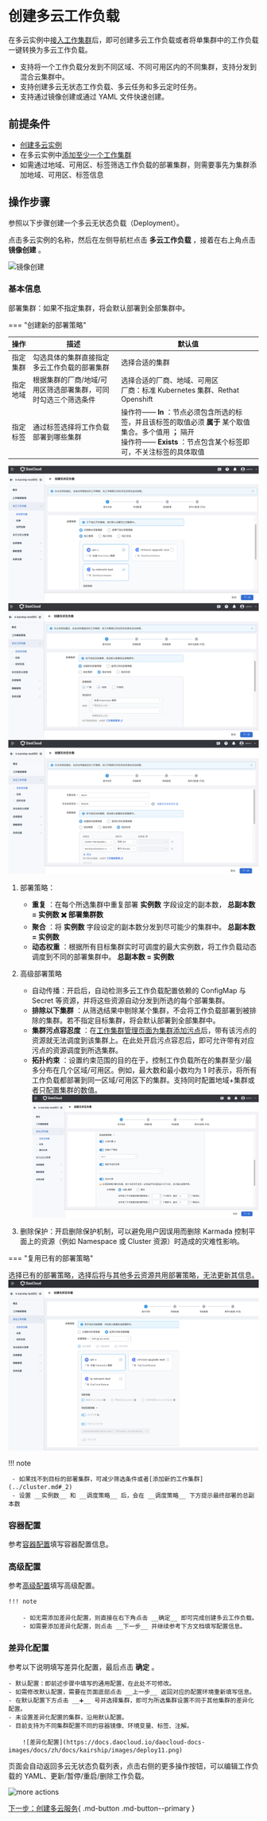 # 创建多云工作负载

在多云实例中[接入工作集群](../cluster.md#_2)后，即可创建多云工作负载或者将单集群中的工作负载一键转换为多云工作负载。

- 支持将一个工作负载分发到不同区域、不同可用区内的不同集群，支持分发到混合云集群中。
- 支持创建多云无状态工作负载、多云任务和多云定时任务。
- 支持通过镜像创建或通过 YAML 文件快速创建。

## 前提条件

- [创建多云实例](../instance/add.md)
- 在多云实例中[添加至少一个工作集群](../cluster.md#_2)
- 如需通过地域、可用区、标签筛选工作负载的部署集群，则需要事先为集群添加地域、可用区、标签信息

## 操作步骤

参照以下步骤创建一个多云无状态负载（Deployment）。

点击多云实例的名称，然后在左侧导航栏点击 __多云工作负载__ ，接着在右上角点击 __镜像创建__ 。

![镜像创建](https://docs.daocloud.io/daocloud-docs-images/docs/zh/docs/kairship/images/deploy04.png)
    
### 基本信息

部署集群：如果不指定集群，将会默认部署到全部集群中。

=== "创建新的部署策略"

| 操作     | 描述                                                         | 默认值                                                       |
| -------- | ------------------------------------------------------------ | ------------------------------------------------------------ |
| 指定集群 | 勾选具体的集群直接指定多云工作负载的部署集群                 | 选择合适的集群                                               |
| 指定地域 | 根据集群的厂商/地域/可用区筛选部署集群，可同时勾选三个筛选条件 | 选择合适的厂商、地域、可用区<br />厂商：标准 Kubernetes 集群、Rethat Openshift |
| 指定标签 | 通过标签选择将工作负载部署到哪些集群                         | 操作符—— __In__ ：节点必须包含所选的标签，并且该标签的取值必须 **属于** 某个取值集合。多个值用 __；__ 隔开 <br />操作符—— __Exists__ ：节点包含某个标签即可，不关注标签的具体取值 |

![指定集群](../images/cluster.png)
![指定地域](../images/region.png)
![指定标签](../images/label.png)

1. 部署策略：

   -  __重复__ ：在每个所选集群中重复部署 __实例数__ 字段设定的副本数， __总副本数 = 实例数 ✖️ 部署集群数__ 
   -  __聚合__ ：将 __实例数__ 字段设定的副本数分发到尽可能少的集群中。 __总副本数 = 实例数__ 
   -  __动态权重__ ：根据所有目标集群实时可调度的最大实例数，将工作负载动态调度到不同的部署集群中。 __总副本数 = 实例数__ 

2. 高级部署策略

   - 自动传播：开启后，自动检测多云工作负载配置依赖的 ConfigMap 与 Secret 等资源，并将这些资源自动分发到所选的每个部署集群。
   -  __排除以下集群__ ：从筛选结果中剔除某个集群，不会将工作负载部署到被排除的集群。若不指定目标集群，将会默认部署到全部集群中。
   - __集群污点容忍度__ ：在[工作集群管理页面为集群添加污点](../cluster.md#_6)后，带有该污点的资源就无法调度到该集群上。在此处开启污点容忍后，即可允许带有对应污点的资源调度到所选集群。
   - __拓扑约束__ ：设置约束范围的目的在于，控制工作负载所在的集群至少/最多分布在几个区域/可用区。例如，最大数和最小数均为 1 时表示，将所有工作负载都部署到同一区域/可用区下的集群。支持同时配置地域+集群或者只配置集群的数值。
![高级部署策略](../images/high-level.png)

1. 删除保护：开启删除保护机制，可以避免用户因误用而删除 Karmada 控制平面上的资源（例如 Namespace 或 Cluster 资源）时造成的灾难性影响。

=== "复用已有的部署策略"

选择已有的部署策略，选择后将与其他多云资源共用部署策略，无法更新其信息。
![复用已有](../images/reusable.png)

 !!! note

```
 - 如果找不到目标的部署集群，可减少筛选条件或者[添加新的工作集群](../cluster.md#_2)
 - 设置 __实例数__ 和 __调度策略__ 后，会在 __调度策略__ 下方提示最终部署的总副本数
```

### 容器配置

参考[容器配置](../../kpanda/user-guide/workloads/create-deployment.md#_4)填写容器配置信息。

### 高级配置

参考[高级配置](../../kpanda/user-guide/workloads/create-deployment.md#_6)填写高级配置。

    !!! note

        - 如无需添加差异化配置，则直接在右下角点击 __确定__ 即可完成创建多云工作负载。
        - 如需要添加差异化配置，则点击 __下一步__ 并继续参考下方文档填写配置信息。

### 差异化配置

参考以下说明填写差异化配置，最后点击 __确定__ 。

    - 默认配置：即前述步骤中填写的通用配置，在此处不可修改。
    - 如需修改默认配置，需要在页面底部点击 __上一步__ 返回对应的配置环境重新填写信息。
    - 在默认配置下方点击 __➕__ 号并选择集群，即可为所选集群设置不同于其他集群的差异化配置。
    - 未设置差异化配置的集群，沿用默认配置。
    - 目前支持为不同集群配置不同的容器镜像、环境变量、标签、注解。

        ![差异化配置](https://docs.daocloud.io/daocloud-docs-images/docs/zh/docs/kairship/images/deploy11.png)

页面会自动返回多云无状态负载列表，点击右侧的更多操作按钮，可以编辑工作负载的 YAML、更新/暂停/重启/删除工作负载。

![more actions](https://docs.daocloud.io/daocloud-docs-images/docs/zh/docs/kairship/images/deploy12.png)

[下一步：创建多云服务](../resource/service.md){ .md-button .md-button--primary }
